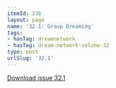 ```yaml
---
itemId: 236
layout: page
name: '32.1: Group Dreaming'
tags:
- hasTag: dreamnetwork
- hasTag: dream-network-volume-32
type: post
urlSlug: '32.1'
---
```

<a href="files/pdfs/Volume_32/32.1_group_dreaming.pdf" download="">Download issue 32.1</a>